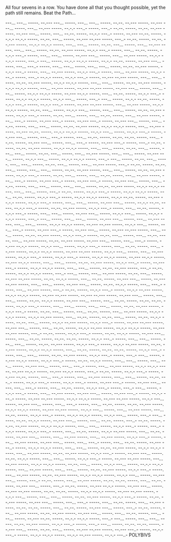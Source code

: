 All four sevens in a row. You have done all that you thought possible, yet the path still remains. Beat the Path...

---... ---... -----. --.--- ---... -----. ---... ---... -----. --.--. --.--- -----. --.--- ---... -----. ---... --.--- -----. --.-.- ---..- -----. ---..- --.--. -----. --.--. --.--- -----. --.--- ---... -----. ---... --.--. -----. --.-.- ---..- -----. --.--- --.--. -----. --.-.- --.-.- -----. --.--. ---... -----. --.--- --.--- -----. ---..- --.--. -----. --.--. --.--- -----. --.-.- --.-.- -----. ---... ---... -----. --.--. ---... -----. ---... --.--- -----. ---... ---... -----. --.--. --.--- -----. --.-.- ---..- -----. ---... --.--. -----. --.-.- ---..- -----. ---... ---... -----. --.--- ---... -----. ---... --.--- -----. --.-.- --.-.- -----. ---..- ---... -----. --.-.- --.-.- -----. --.-.- --.--. -----. --.--- ---... -----. ---... ---..- -----. ---... ---... -----. ---... ---... -----. --.--. --.--- -----. --.-.- ---..- -----. ---... --.--- -----. --.-.- ---..- -----. ---... --.--- -----. --.-.- ---..- -----. ---..- --.-.- -----. --.-.- ---..- -----. --.--- --.--- -----. ---... ---... -----. --.--. --.--- -----. --.-.- --.-.- -----. ---... ---... -----. --.--. --.--- -----. --.-.- --.-.- -----. ---... --.--- -----. --.--- --.--- -----. --.--- ---... -----. ---... ---... -----. --.-.- --.-.- -----. --.--- --.-.- -----. ---... --.--. -----. --.-.- ---..- -----. --.-.- --.-.- -----. --.-.- ---... -----. ---..- ---... -----. --.-.- --.--. -----. --.-.- ---..- -----. --.-.- ---..- -----. --.--- --.--- -----. ---... --.--- -----. --.-.- --.-.- -----. --.--. ---... -----. --.-.- ---... -----. ---... ---... -----. --.--. --.--- -----. --.-.- ---..- -----. --.--. ---... -----. ---... --.--. -----. ---... --.--- -----. ---... ---..- -----. --.--- ---..- -----. --.--- ---..- -----. --.--- ---... -----. ---... --.--. -----. ---... ---... -----. --.--. --.--- -----. --.-.- --.-.- -----. ---... --.--- -----. --.--- --.--. -----. --.-.- --.-.- -----. --.-.- ---... -----. --.-.- ---..- -----. --.--- ---... -----. ---... ---..- -----. ---... --.--. -----. --.--. --.--. -----. ---... --.--. -----. --.--- ---... -----. ---... ---..- -----. --.--- ---..- -----. ---..- --.--. -----. --.--. --.--- -----. --.-.- --.-.- -----. ---... ---... -----. --.--. ---... -----. ---... ---... -----. --.--. ---... -----. ---... --.--- -----. ---... ---... -----. --.--- ---... -----. --.-.- ---... -----. --.-.- --.-.- -----. ---..- ---... -----. --.--. ---... -----. ---... ---... -----. --.--. ---... -----. ---... --.--- -----. ---..- --.--. -----. --.--. ---... -----. ---... ---... -----. --.--. --.--- -----. ---... ---... -----. --.--. --.--- -----. --.-.- ---..- -----. --.--. ---... -----. ---... --.--. -----. ---... --.--- -----. ---... ---..- -----. --.--- ---..- -----. --.--- ---..- -----. --.--- ---... -----. ---... --.--. -----. ---... ---... -----. ---... ---... -----. --.--. --.--- -----. --.-.- --.-.- -----. ---... ---... -----. ---..- --.--. -----. --.-.- ---..- -----. --.-.- --.-.- -----. ---... --.--. -----. --.-.- ---..- -----. --.-.- --.-.- -----. --.-.- --.--. -----. --.--- --.-.- -----. --.-.- ---..- -----. ---... ---... -----. --.--- ---... -----. --.-.- --.--. -----. --.-.- ---..- -----. --.--. --.--- -----. --.-.- ---..- -----. ---... --.--. -----. --.-.- ---..- -----. ---... ---... -----. --.--- ---... -----. --.-.- ---... -----. --.-.- --.-.- -----. ---..- ---... -----. ---... ---... -----. --.--- ---... -----. ---... --.--- -----. ---... ---... -----. --.-.- --.-.- -----. --.--- --.--- -----. --.-.- ---... -----. ---... ---..- -----. --.--- ---..- -----. --.--- ---... -----. --.--- --.--- -----. ---... ---... -----. --.--. --.--- -----. --.-.- ---..- -----. --.--. ---... -----. ---... --.--. -----. ---... --.--- -----. --.--. --.--- -----. --.--- ---... -----. ---... ---..- -----. --.--- --.-.- -----. --.-.- ---... -----. --.-.- ---..- -----. ---... --.--. -----. ---... --.--- -----. --.-.- --.-.- -----. --.--- --.--- -----. --.-.- ---... -----. ---... --.--- -----. --.-.- ---..- -----. --.-.- ---..- -----. --.-.- --.-.- -----. --.--- --.-.- -----. --.--- --.-.- -----. ---... ---... -----. --.--. --.--- -----. --.-.- ---..- -----. --.--- ---..- -----. --.-.- --.-.- -----. ---... ---... -----. --.--. --.--- -----. ---..- --.--. -----. --.-.- --.-.- -----. ---..- ---... -----. ---... --.--- -----. --.--. ---... -----. --.--- --.--- -----. --.--. --.-.- -----. ---... --.--. -----. --.--- ---... -----. --.--- --.--- -----. ---... ---... -----. --.--- ---... -----. --.--. --.-.- -----. ---... ---..- -----. ---... --.--- -----. ---..- --.--. -----. --.-.- ---..- -----. --.-.- --.--- -----. --.-.- --.-.- -----. --.--- --.--- -----. --.--- --.--- -----. --.--- ---... -----. ---... ---... -----. --.--. --.-.- -----. --.--- ---... -----. ---... --.--. -----. --.--. --.--. -----. --.-.- ---..- -----. ---... ---... -----. ---... ---... -----. --.--. --.--- -----. --.-.- ---..- -----. --.--. ---... -----. ---... --.--. -----. ---... --.--- -----. --.-.- --.-.- -----. --.-.- --.--- -----. ---... --.--. -----. --.--. ---... -----. --.--. --.-.- -----. --.--. ---... -----. --.-.- --.--- -----. --.-.- ---..- -----. --.--- --.--- -----. --.--- ---... -----. ---... --.--. -----. --.-.- --.--- -----. --.-.- --.-.- -----. --.--- --.--- -----. ---..- --.--. -----. --.-.- ---..- -----. --.--. --.-.- -----. --.--- ---... -----. ---... --.--. -----. --.--. --.--. -----. --.-.- ---..- -----. ---... ---... -----. ---... ---... -----. --.--. --.--- -----. --.-.- ---..- -----. --.-.- --.--- -----. --.--. --.--- -----. --.-.- --.-.- -----. ---... --.--. -----. --.--. --.--. -----. --.-.- ---..- -----. ---... ---... -----. --.--. --.--- -----. --.-.- ---..- -----. ---..- ---... -----. --.--- --.-.- -----. --.-.- ---..- -----. --.--. --.-.- -----. ---... ---... -----. ---... ---... -----. --.--- ---... -----. ---... ---..- -----. ---... --.--- -----. --.-.- --.-.- -----. --.--- --.-.- -----. --.--- --.-.- -----. ---..- --.--. -----. --.-.- ---..- -----. --.--- --.--. -----. ---... ---..- -----. ---... --.--- -----. ---... ---... -----. --.--. ---..- -----. --.-.- ---..- -----. --.-.- ---..- -----. --.--- ---..- -----. --.--- ---... -----. ---... ---..- -----. ---... --.--. -----. --.-.- ---..- -----. ---..- ---... -----. --.-.- ---..- -----. ---... --.--- -----. --.--- ---... -----. --.--- ---..- -----. --.-.- ---..- -----. --.--- --.--- -----. --.-.- --.-.- -----. --.--- --.--- -----. --.-.- ---... -----. --.--- ---... -----. ---... ---..- -----. ---... --.--. -----. --.--. --.--- -----. --.-.- --.-.- -----. --.--- --.--- -----. --.-.- ---... -----. ---... --.--- -----. ---... --.--. -----. --.-.- ---..- -----. --.-.- --.-.- -----. --.-.- ---... -----. ---..- ---... -----. --.--. --.-.- -----. --.--- ---... -----. ---... --.--. -----. ---..- --.--. -----. --.--. --.--- -----. --.-.- --.-.- -----. ---... ---... -----. --.-.- ---..- -----. ---..- --.-.- -----. --.-.- ---..- -----. ---... --.--. -----. --.-.- --.--- -----. ---... --.--. -----. --.--- ---... -----. ---... --.--- -----. ---... --.--- -----. --.-.- ---..- -----. ---... --.--- -----. --.--- ---... -----. ---... ---..- -----. ---... --.--. -----. --.--- ---..- -----. --.-.- --.-.- -----. ---... ---... -----. --.--. --.--- -----. --.-.- --.-.- -----. ---... --.--- -----. --.--. --.--- -----. --.-.- ---..- -----. --.--- ---... -----. --.--. --.-.- -----. ---... ---... -----. --.-.- ---..- -----. --.--- --.--- -----. ---... --.--- -----. --.-.- --.-.- -----. --.--. ---... -----. --.-.- ---... -----. --.-.- --.-.- -----. ---... --.--- -----. ---... ---... -----. --.--. --.--- -----. --.-.- ---..- -----. ---... --.--- -----. --.--. --.--- -----. --.-.- --.-.- -----. --.-.- ---... -----. --.--- ---... -----. ---..- --.--. -----. ---... --.--- -----. --.--. --.--. -----. ---... --.--. -----. --.--- ---... -----. ---..- --.--. -----. --.--- --.-.- -----. --.--- ---... -----. --.--- --.--- -----. --.--. --.--. -----. --.-.- --.-.- -----. --.--- --.--- -----. --.-.- ---... -----. ---... ---... -----. --.--. --.--- -----. --.-.- ---..- -----. --.--. --.--- -----. --.--- ---... -----. ---... ---..- -----. ---... --.--. -----. ---... --.--- -----. --.--. --.--. -----. ---... --.--. -----. --.--- ---... -----. ---..- --.--. -----. ---... --.--- -----. --.--. --.--- -----. --.--- ---... -----. ---... --.--. -----. ---... ---... -----. --.--- --.--. -----. --.-.- --.-.- -----. ---..- ---... -----. ---... ---... -----. --.--. --.--- -----. --.-.- ---..- -----. ---..- ---... -----. --.--. --.--. -----. --.--- ---... -----. --.--. ---... -----. --.--- --.--- -----. --.--- ---..- -----. --.-.- ---..- -----. --.-.- --.-.- -----. --.-.- --.--- -----. --.-.- ---..- POLYBIVS